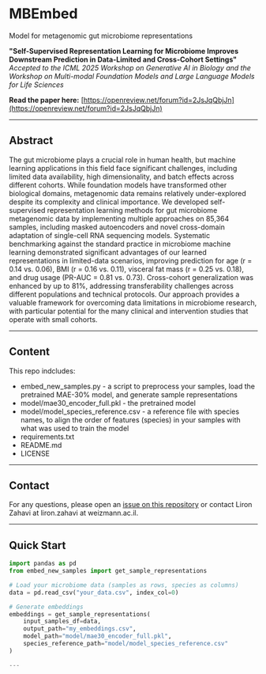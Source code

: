# MBEmbed
Model for metagenomic gut microbiome representations

**"Self-Supervised Representation Learning for Microbiome Improves Downstream Prediction in Data-Limited and Cross-Cohort Settings"**
*Accepted to the ICML 2025 Workshop on Generative AI in Biology and the Workshop on Multi-modal Foundation Models and Large Language Models for Life Sciences*

**Read the paper here:** [https://openreview.net/forum?id=2JsJqQbjJn](https://openreview.net/forum?id=2JsJqQbjJn)

---

## Abstract

The gut microbiome plays a crucial role in human health, but machine learning applications in this field face significant challenges, including limited data availability, high dimensionality, and batch effects across different cohorts. While foundation models have transformed other biological domains, metagenomic data remains relatively under-explored despite its complexity and clinical importance. We developed self-supervised representation learning methods for gut microbiome metagenomic data by implementing multiple approaches on 85,364 samples, including masked autoencoders and novel cross-domain adaptation of single-cell RNA sequencing models. Systematic benchmarking against the standard practice in microbiome machine learning demonstrated significant advantages of our learned representations in limited-data scenarios, improving prediction for age (r = 0.14 vs. 0.06), BMI (r = 0.16 vs. 0.11), visceral fat mass (r = 0.25 vs. 0.18), and drug usage (PR-AUC = 0.81 vs. 0.73). Cross-cohort generalization was enhanced by up to 81%, addressing transferability challenges across different populations and technical protocols. Our approach provides a valuable framework for overcoming data limitations in microbiome research, with particular potential for the many clinical and intervention studies that operate with small cohorts.

---

## **Content**
This repo indcludes:
* embed_new_samples.py - a script to preprocess your samples, load the pretrained MAE-30% model, and generate sample representations
* model/mae30_encoder_full.pkl - the pretrained model
* model/model_species_reference.csv - a reference file with species names, to align the order of features (species) in your samples with what was used to train the model
* requirements.txt
* README.md
* LICENSE

---

## Contact

For any questions, please open an [issue on this repository](https://github.com/LiZa/MBEmbed/issues) or contact Liron Zahavi at liron.zahavi at weizmann.ac.il.

---

## Quick Start
```python
import pandas as pd
from embed_new_samples import get_sample_representations

# Load your microbiome data (samples as rows, species as columns)
data = pd.read_csv("your_data.csv", index_col=0)

# Generate embeddings
embeddings = get_sample_representations(
    input_samples_df=data,
    output_path="my_embeddings.csv",
    model_path="model/mae30_encoder_full.pkl",
    species_reference_path="model/model_species_reference.csv"
)

---
